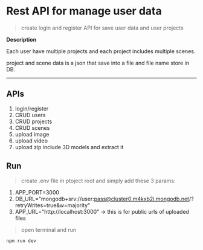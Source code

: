 # Rest API for manage user data

> create login and register API for save user data and user projects

**Description**

Each user have multiple projects and each project includes multiple scenes.

project and scene data is a json that save into a file and file name store in DB.

-----------
## APIs

1. login/register
2. CRUD users
3. CRUD projects
4. CRUD scenes
5. upload image
6. upload video
7. upload zip include 3D models and extract it

## Run

> create .env file in ptoject root and simply add these 3 params:
1. APP_PORT=3000
2. DB_URL="mongodb+srv://user:pass@cluster0.m4kxb2i.mongodb.net/?retryWrites=true&w=majority"
3. APP_URL="http://localhost:3000" -> this is for public urls of uploaded files

> open terminal and run
```
npm run dev
```
